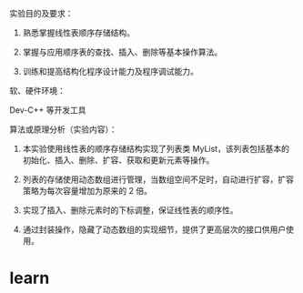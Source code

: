 实验目的及要求：

1. 熟悉掌握线性表顺序存储结构。


2. 掌握与应用顺序表的查找、插入、删除等基本操作算法。


3. 训练和提高结构化程序设计能力及程序调试能力。



软、硬件环境：

Dev-C++ 等开发工具


算法或原理分析（实验内容）：

1. 本实验使用线性表的顺序存储结构实现了列表类 MyList，该列表包括基本的初始化、插入、删除、扩容、获取和更新元素等操作。


2. 列表的存储使用动态数组进行管理，当数组空间不足时，自动进行扩容，扩容策略为每次容量增加为原来的 2 倍。


3. 实现了插入、删除元素时的下标调整，保证线性表的顺序性。


4. 通过封装操作，隐藏了动态数组的实现细节，提供了更高层次的接口供用户使用。
# learn